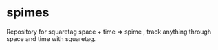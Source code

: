 spimes
========

Repository for squaretag
space + time => spime , track anything through space and time with squaretag.